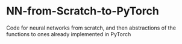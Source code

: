# NN-from-Scratch-to-PyTorch
Code for neural networks from scratch, and then abstractions of the functions to ones already implemented in PyTorch
